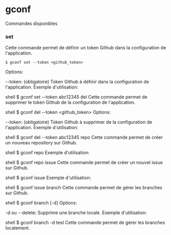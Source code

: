 # gconf
Commandes disponibles
### set
Cette commande permet de définir un token Github dans la configuration de l'application.

```shell
$ gconf set --token <github_token>
```
Options:


--token: (obligatoire) Token Github à définir dans la configuration de l'application.
Exemple d'utilisation:

shell
$ gconf set --token abc12345
del
Cette commande permet de supprimer le token Github de la configuration de l'application.

shell
$ gconf del --token <github_token>
Options:

--token: (obligatoire) Token Github à supprimer de la configuration de l'application.
Exemple d'utilisation:

shell
$ gconf del --token abc12345
repo
Cette commande permet de créer un nouveau repository sur Github.

shell
$ gconf repo
Exemple d'utilisation:

shell
$ gconf repo
issue
Cette commande permet de créer un nouvel issue sur Github.

shell
$ gconf issue
Exemple d'utilisation:

shell
$ gconf issue
branch
Cette commande permet de gérer les branches sur Github.

shell
$ gconf branch [-d]
Options:

-d ou --delete: Supprime une branche locale.
Exemple d'utilisation:

shell
$ gconf branch -d
test
Cette commande permet de gérer les branches localement.

